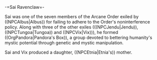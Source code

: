 -=Sai Ravenclaw=-

Sai was one of the seven members of the Arcane Order exiled by ((NPCAlbus|Albus)) for failing to adhere to the Order's noninterference policy. Along with three of the other exiles (((NPCJendu|Jendu)), ((NPCTungoa|Tungoa)) and ((NPCVix|Vix))), he formed ((OrgPandora|Pandora's Box)), a group devoted to bettering humanity's mystic potential through genetic and mystic manipulation.

Sai and Vix produced a daughter, ((NPCEtnia|Etnia's)) mother.
